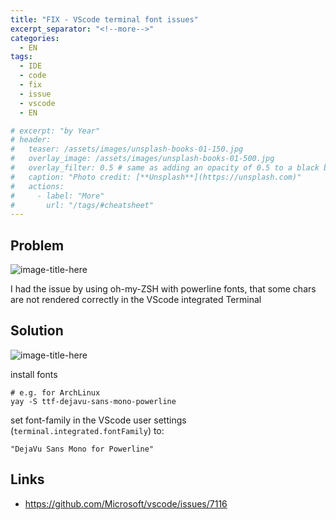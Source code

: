 ```yaml
---
title: "FIX - VScode terminal font issues"
excerpt_separator: "<!--more-->"
categories:
  - EN
tags:
  - IDE
  - code
  - fix
  - issue
  - vscode
  - EN

# excerpt: "by Year"
# header:
#   teaser: /assets/images/unsplash-books-01-150.jpg
#   overlay_image: /assets/images/unsplash-books-01-500.jpg
#   overlay_filter: 0.5 # same as adding an opacity of 0.5 to a black background
#   caption: "Photo credit: [**Unsplash**](https://unsplash.com)"
#   actions:
#     - label: "More"
#       url: "/tags/#cheatsheet"
---
```


## Problem
![image-title-here](/blog/assets/images/2019-03-06_11-01-33.png)

I had the issue by using oh-my-ZSH with powerline fonts, that some chars are not rendered correctly in the VScode integrated Terminal


## Solution
<!--more-->
![image-title-here](/blog/assets/images/2019-03-06_11-01-53.png)

install fonts
```
# e.g. for ArchLinux
yay -S ttf-dejavu-sans-mono-powerline
```

set font-family in the VScode user settings (`terminal.integrated.fontFamily`) to:
```
"DejaVu Sans Mono for Powerline"
```

## Links

* https://github.com/Microsoft/vscode/issues/7116


